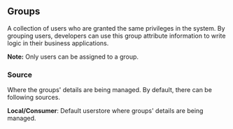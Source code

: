## Groups
A collection of users who are granted the same privileges in the system. By grouping users, developers can use this group attribute information to write logic in their business applications.

**Note:** Only users can be assigned to a group.

### Source
Where the groups' details are being managed. By default, there can be following sources.

**Local/Consumer**: Default userstore where  groups' details are being managed.
